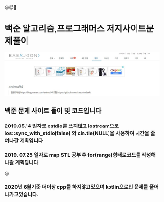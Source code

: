 &#128515;&#128520;&#127752;
# 백준 알고리즘,프로그래머스 저지사이트문제풀이

![markdown_jamjam](./boj.JPG)

## 백준 문제 사이트 풀이 및 코드입니다
### 2019.05.14 일자로 cstdio를 쓰지않고 iostream으로 ios::sync_with_stdio(false) 와 cin.tie(NULL)을 사용하여 시간을 줄여나갈 계획입니다 

### 2019. 07.25 일자로 map STL 공부 후 for(range)형태로코드를 작성해 나갈 계획입니다  
&#128515;
### 2020년 6월기준 더이상 cpp를 하지않고있으며  kotlin으로만 문제를 풀어나가고있습니다.



